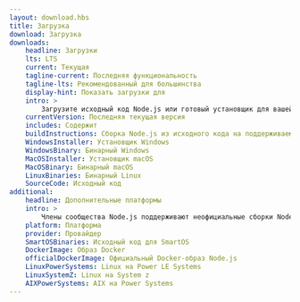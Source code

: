 ```yaml
---
layout: download.hbs
title: Загрузка
download: Загрузка
downloads:
    headline: Загрузки
    lts: LTS
    current: Текущая
    tagline-current: Последняя функциональность
    tagline-lts: Рекомендованный для большинства
    display-hint: Показать загрузки для
    intro: >
        Загрузите исходный код Node.js или готовый установщик для вашей платформы и начните разработку уже сегодня.
    currentVersion: Последняя текущая версия
    includes: Содержит
    buildInstructions: Сборка Node.js из исходного кода на поддерживаемых платформах
    WindowsInstaller: Установщик Windows
    WindowsBinary: Бинарный Windows
    MacOSInstaller: Установщик macOS
    MacOSBinary: Бинарный macOS
    LinuxBinaries: Бинарный Linux
    SourceCode: Исходный код
additional:
    headline: Дополнительные платформы
    intro: >
        Члены сообщества Node.js поддерживают неофициальные сборки Node.js для ряда других платформ. Обратите внимание, что такие сборки не поддерживаются основной командой Node.js и могут не содержать всей функциональности, что и текущая версия Node.js.
    platform: Платформа
    provider: Провайдер
    SmartOSBinaries: Исходный код для SmartOS
    DockerImage: Образ Docker
    officialDockerImage: Официальный Docker-образ Node.js
    LinuxPowerSystems: Linux на Power LE Systems
    LinuxSystemZ: Linux на System z
    AIXPowerSystems: AIX на Power Systems
---
```

